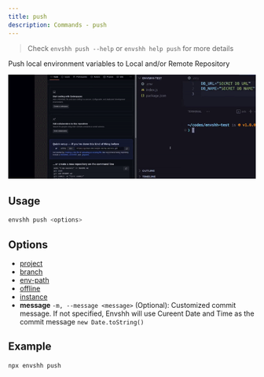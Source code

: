 ```yaml
---
title: push
description: Commands - push
---
```


> Check `envshh push --help` or `envshh help push` for more details

Push local environment variables to Local and/or Remote Repository

![push](../../../assets/recordings/push.gif)

## Usage

```sh
envshh push <options>
```

## Options

- [project](/envshh/core-concepts/01-project)
- [branch](/envshh/core-concepts/02-branch)
- [env-path](/envshh/core-concepts/03-env-path)
- [offline](/envshh/core-concepts/05-offline)
- [instance](/envshh/core-concepts/04-instance)
- **message** `-m, --message <message>` (Optional):
    Customized commit message. If not specified, Envshh will use Cureent Date and Time as the commit message `new Date.toString()`

## Example

```sh
npx envshh push
```
